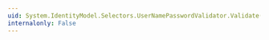 ```yaml
---
uid: System.IdentityModel.Selectors.UserNamePasswordValidator.Validate(System.String,System.String)
internalonly: False
---
```


